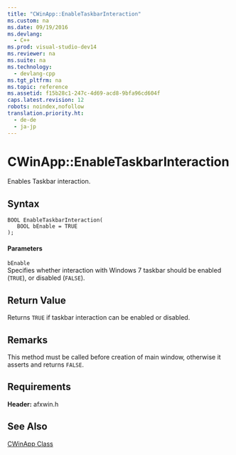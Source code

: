```yaml
---
title: "CWinApp::EnableTaskbarInteraction"
ms.custom: na
ms.date: 09/19/2016
ms.devlang: 
  - C++
ms.prod: visual-studio-dev14
ms.reviewer: na
ms.suite: na
ms.technology: 
  - devlang-cpp
ms.tgt_pltfrm: na
ms.topic: reference
ms.assetid: f15b28c1-247c-4d69-acd8-9bfa96cd604f
caps.latest.revision: 12
robots: noindex,nofollow
translation.priority.ht: 
  - de-de
  - ja-jp
---
```

# CWinApp::EnableTaskbarInteraction
Enables Taskbar interaction.  
  
## Syntax  
  
```  
BOOL EnableTaskbarInteraction(  
   BOOL bEnable = TRUE  
);  
```  
  
#### Parameters  
 `bEnable`  
 Specifies whether interaction with Windows 7 taskbar should be enabled (`TRUE`), or disabled (`FALSE`).  
  
## Return Value  
 Returns `TRUE` if taskbar interaction can be enabled or disabled.  
  
## Remarks  
 This method must be called before creation of main window, otherwise it asserts and returns `FALSE`.  
  
## Requirements  
 **Header:** afxwin.h  
  
## See Also  
 [CWinApp Class](../vs140/CWinApp-Class.md)
